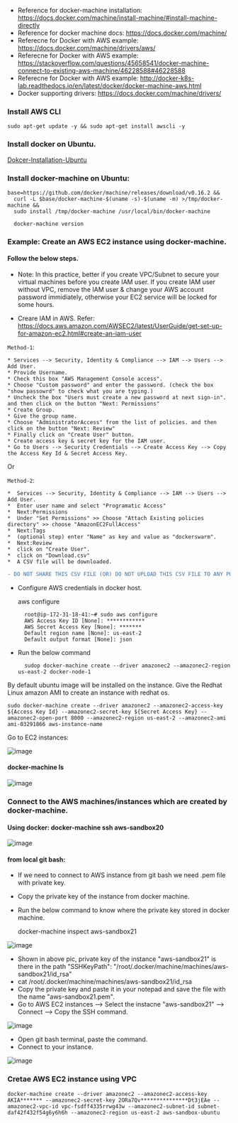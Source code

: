 
* Reference for docker-machine installation: https://docs.docker.com/machine/install-machine/#install-machine-directly
* Reference for docker machine docs: https://docs.docker.com/machine/
* Referecne for Docker with AWS example: https://docs.docker.com/machine/drivers/aws/
* Referecne for Docker with AWS example: https://stackoverflow.com/questions/45658541/docker-machine-connect-to-existing-aws-machine/46228588#46228588
* Referecne for Docker with AWS example: http://docker-k8s-lab.readthedocs.io/en/latest/docker/docker-machine-aws.html
* Docker supporting drivers: https://docs.docker.com/machine/drivers/

### Install AWS CLI

    sudo apt-get update -y && sudo apt-get install awscli -y

### Install docker on Ubuntu.

[Dokcer-Installation-Ubuntu](https://github.com/DevOpsBasicSetup/Phase-2/blob/master/Docker/DockerEngine/2.1.Dokcer-Installation-Ubuntu.md)

### Install docker-machine on Ubuntu:

    base=https://github.com/docker/machine/releases/download/v0.16.2 &&
      curl -L $base/docker-machine-$(uname -s)-$(uname -m) >/tmp/docker-machine &&
      sudo install /tmp/docker-machine /usr/local/bin/docker-machine
      
      docker-machine version
      
### Example: Create an AWS EC2 instance using docker-machine.

#### Follow the below steps.

* Note: In this practice, better if you create VPC/Subnet to secure your virtual machines before you create IAM user. If you create IAM user without VPC, remove the IAM user & change your AWS account password immidiately, otherwise your EC2 service will be locked for some hours.

* Creare IAM in AWS.  Refer: https://docs.aws.amazon.com/AWSEC2/latest/UserGuide/get-set-up-for-amazon-ec2.html#create-an-iam-user

`Method-1`:

    * Services --> Security, Identity & Compliance --> IAM --> Users --> Add User.
    * Provide Username.
    * Check this box "AWS Management Console access".
    * Choose "Custom password" and enter the password. (check the box "show passowrd" to check what you are typing.)
    * Uncheck the box "Users must create a new password at next sign-in". and then click on the button "Next: Permissions"
    * Create Group.
    * Give the group name.
    * Choose "AdministratorAccess" from the list of policies. and then click on the button "Next: Review"
    * Finally click on "Create User" button.
    * Create access key & secret key for the IAM user.
    * Go to Users --> Security Credentials --> Create Access Key --> Copy the Access Key Id & Secret Access Key.
        
   Or
   
`Method-2`:

    *  Services --> Security, Identity & Compliance --> IAM --> Users --> Add User.
    *  Enter user name and select "Programatic Access"
    *  Next:Permissions
    *  Under "Set Permissions" >> Choose "Attach Existing policies directory" >> choose "AmazonEC2FullAccess"
    *  Next:Tags
    *  (optional step) enter "Name" as key and value as "dockerswarm".
    *  Next:Review
    *  click on "Create User".
    *  click on "Download.csv"
    *  A CSV file will be downloaded. 
    
```diff
- DO NOT SHARE THIS CSV FILE (OR) DO NOT UPLOAD THIS CSV FILE TO ANY PUBLIC PLATFORM. OTHERWISE, YOUR AWS ACCOUNT WILL BE BLOCKED
```
     
* Configure AWS credentials in docker host.

    aws configure
    
        root@ip-172-31-18-41:~# sudo aws configure
        AWS Access Key ID [None]: ************
        AWS Secret Access Key [None]: *******
        Default region name [None]: us-east-2
        Default output format [None]: json

* Run the below command

        sudop docker-machine create --driver amazonec2 --amazonec2-region us-east-2 docker-node-1
    
By default ubuntu image will be installed on the instance. Give the Redhat Linux amazon AMI to create an instance with redhat os.
    
    sudo docker-machine create --driver amazonec2 --amazonec2-access-key ${Access Key Id} --amazonec2-secret-key ${Secret Access Key} --amazonec2-open-port 8000 --amazonec2-region us-east-2 --amazonec2-ami ami-03291866 aws-instance-name

Go to EC2 instances: 

![image](https://user-images.githubusercontent.com/24622526/43895229-0f2f6238-9bc4-11e8-9f96-6e4473041f9e.png)

#### docker-machine ls
    
![image](https://user-images.githubusercontent.com/24622526/43895159-ddf1d836-9bc3-11e8-8e71-ee14adc928c7.png)

### Connect to the AWS machines/instances which are created by docker-machine.

#### Using docker: docker-machine ssh aws-sandbox20

![image](https://user-images.githubusercontent.com/24622526/43895278-47288282-9bc4-11e8-80d3-41d10877c9ff.png)

#### from local git bash:

* If we need to connect to AWS instance from git bash we need .pem file with private key.
* Copy the private key of the instance from docker machine.
* Run the below command to know where the private key stored in docker machine.

    docker-machine inspect aws-sandbox21
    
![image](https://user-images.githubusercontent.com/24622526/43895396-b703c8b4-9bc4-11e8-892b-70b05073945a.png)

* Shown in above pic, private key of the instance "aws-sandbox21"  is there in the path "SSHKeyPath": "/root/.docker/machine/machines/aws-sandbox21/id_rsa"
* cat /root/.docker/machine/machines/aws-sandbox21/id_rsa
* Copy the private key and paste it in your notepad and save the file with the name "aws-sandbox21.pem".
* Go to AWS EC2 instances --> Select the instacne "aws-sandbox21" --> Connect --> Copy the SSH command.

![image](https://user-images.githubusercontent.com/24622526/43895860-352353e4-9bc6-11e8-8298-b26a759c86a3.png)

* Open git bash terminal, paste the command.
* Connect to your instance.

![image](https://user-images.githubusercontent.com/24622526/43895919-7c8f84dc-9bc6-11e8-8715-8d46902e3a1d.png)


### Cretae AWS EC2 instance using VPC

    docker-machine create --driver amazonec2 --amazonec2-access-key AKIA******* --amazonec2-secret-key 2ORa7Qv***************Dt3jEAe --amazonec2-vpc-id vpc-fsdff4335rrwg43w --amazonec2-subnet-id subnet-daf42f432f54g6y6h6h --amazonec2-region us-east-2 aws-sandbox-ubuntu
    

    
